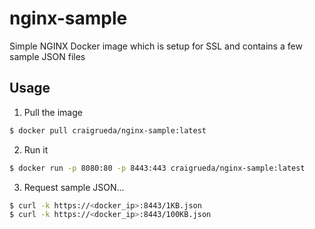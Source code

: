 # nginx-sample
Simple NGINX Docker image which is setup for SSL and contains a few sample JSON files

## Usage

1. Pull the image
```bash
$ docker pull craigrueda/nginx-sample:latest
```

2. Run it
```bash
$ docker run -p 8080:80 -p 8443:443 craigrueda/nginx-sample:latest
```

3. Request sample JSON...
```bash
$ curl -k https://<docker_ip>:8443/1KB.json
$ curl -k https://<docker_ip>:8443/100KB.json
```
